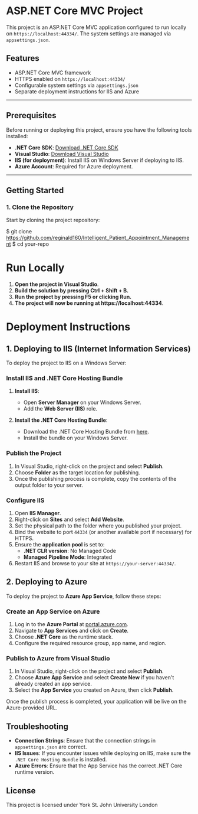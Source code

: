 # ASP.NET Core MVC Project

This project is an ASP.NET Core MVC application configured to run locally on `https://localhost:44334/`. The system settings are managed via `appsettings.json`.

## Features

- ASP.NET Core MVC framework
- HTTPS enabled on `https://localhost:44334/`
- Configurable system settings via `appsettings.json`
- Separate deployment instructions for IIS and Azure

---

## Prerequisites

Before running or deploying this project, ensure you have the following tools installed:

- **.NET Core SDK**: [Download .NET Core SDK](https://dotnet.microsoft.com/download)
- **Visual Studio**: [Download Visual Studio](https://visualstudio.microsoft.com/vs/)
- **IIS (for deployment)**: Install IIS on Windows Server if deploying to IIS.
- **Azure Account**: Required for Azure deployment.

---

## Getting Started

### 1. Clone the Repository

Start by cloning the project repository:


$ git clone https://github.com/reginald160/Intelligent_Patient_Appointment_Management
$ cd your-repo

# Run Locally
1. **Open the project in Visual Studio**.
2. **Build the solution by pressing Ctrl + Shift + B.**
3. **Run the project by pressing F5 or clicking Run.**
4. **The project will now be running at https://localhost:44334**.


# Deployment Instructions

## 1. Deploying to IIS (Internet Information Services)

To deploy the project to IIS on a Windows Server:

### Install IIS and .NET Core Hosting Bundle

1. **Install IIS**:
   * Open **Server Manager** on your Windows Server.
   * Add the **Web Server (IIS)** role.

2. **Install the .NET Core Hosting Bundle**:
   * Download the .NET Core Hosting Bundle from [here](https://dotnet.microsoft.com/download/dotnet-core).
   * Install the bundle on your Windows Server.

### Publish the Project

1. In Visual Studio, right-click on the project and select **Publish**.
2. Choose **Folder** as the target location for publishing.
3. Once the publishing process is complete, copy the contents of the output folder to your server.

### Configure IIS

1. Open **IIS Manager**.
2. Right-click on **Sites** and select **Add Website**.
3. Set the physical path to the folder where you published your project.
4. Bind the website to port `44334` (or another available port if necessary) for HTTPS.
5. Ensure the **application pool** is set to:
   * **.NET CLR version**: No Managed Code
   * **Managed Pipeline Mode**: Integrated
6. Restart IIS and browse to your site at `https://your-server:44334/`.

## 2. Deploying to Azure

To deploy the project to **Azure App Service**, follow these steps:

### Create an App Service on Azure

1. Log in to the **Azure Portal** at [portal.azure.com](https://portal.azure.com).
2. Navigate to **App Services** and click on **Create**.
3. Choose **.NET Core** as the runtime stack.
4. Configure the required resource group, app name, and region.

### Publish to Azure from Visual Studio

1. In Visual Studio, right-click on the project and select **Publish**.
2. Choose **Azure App Service** and select **Create New** if you haven't already created an app service.
3. Select the **App Service** you created on Azure, then click **Publish**.

Once the publish process is completed, your application will be live on the Azure-provided URL.

## Troubleshooting

* **Connection Strings**: Ensure that the connection strings in `appsettings.json` are correct.
* **IIS Issues**: If you encounter issues while deploying on IIS, make sure the `.NET Core Hosting Bundle` is installed.
* **Azure Errors**: Ensure that the App Service has the correct .NET Core runtime version.

## License

This project is licensed under York St. John University London
